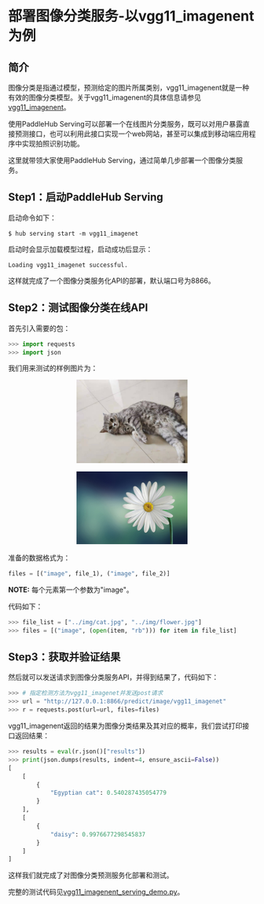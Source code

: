 # 部署图像分类服务-以vgg11_imagenent为例
## 简介
图像分类是指通过模型，预测给定的图片所属类别，vgg11_imagenent就是一种有效的图像分类模型。关于vgg11_imagenent的具体信息请参见[vgg11_imagenent](https://paddlepaddle.org.cn/hubdetail?name=vgg11_imagenet&en_category=ImageClassification)。

使用PaddleHub Serving可以部署一个在线图片分类服务，既可以对用户暴露直接预测接口，也可以利用此接口实现一个web网站，甚至可以集成到移动端应用程序中实现拍照识别功能。

这里就带领大家使用PaddleHub Serving，通过简单几步部署一个图像分类服务。

##  Step1：启动PaddleHub Serving
启动命令如下：
```shell
$ hub serving start -m vgg11_imagenet  
```
启动时会显示加载模型过程，启动成功后显示：
```shell
Loading vgg11_imagenet successful.
```
这样就完成了一个图像分类服务化API的部署，默认端口号为8866。

## Step2：测试图像分类在线API
首先引入需要的包：
```python
>>> import requests
>>> import json
```

我们用来测试的样例图片为：  

<p align="center">  
<img src="../../../../docs/imgs/cat.jpg" width="45%" />  
</p>  

<p align="center">  
<img src="../../../../docs/imgs/flower.jpg" width="45%"/>  
</p>

准备的数据格式为：
```python
files = [("image", file_1), ("image", file_2)]
```
**NOTE:** 每个元素第一个参数为"image"。

代码如下：
```python
>>> file_list = ["../img/cat.jpg", "../img/flower.jpg"]  
>>> files = [("image", (open(item, "rb"))) for item in file_list]
```

## Step3：获取并验证结果
然后就可以发送请求到图像分类服务API，并得到结果了，代码如下：
```python
>>> # 指定检测方法为vgg11_imagenet并发送post请求
>>> url = "http://127.0.0.1:8866/predict/image/vgg11_imagenet"
>>> r = requests.post(url=url, files=files)
```
vgg11_imagenent返回的结果为图像分类结果及其对应的概率，我们尝试打印接口返回结果：
```python
>>> results = eval(r.json()["results"])
>>> print(json.dumps(results, indent=4, ensure_ascii=False))
[
    [
        {
            "Egyptian cat": 0.540287435054779
        }
    ],
    [
        {
            "daisy": 0.9976677298545837
        }
    ]
]
```

这样我们就完成了对图像分类预测服务化部署和测试。

完整的测试代码见[vgg11_imagenent_serving_demo.py](vgg11_imagenet_serving_demo.py)。
